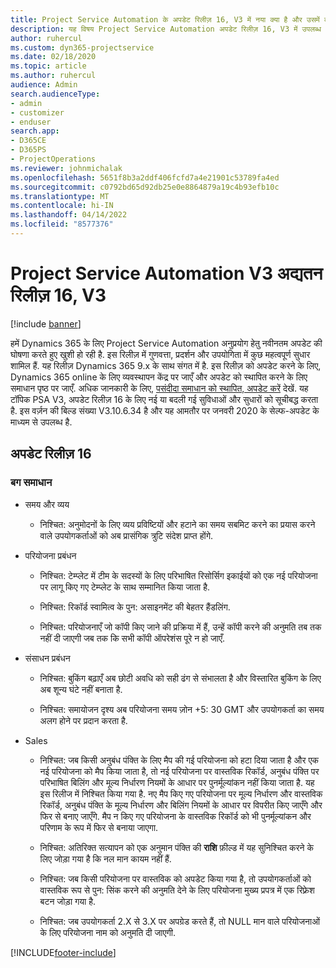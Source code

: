 ```yaml
---
title: Project Service Automation के अपडेट रिलीज़ 16, V3 में नया क्या है और उसमें क्या परिवर्तन हुआ है
description: यह विषय Project Service Automation अपडेट रिलीज़ 16, V3 में उपलब्ध सुविधाओं और सुधारों को सूचीबद्ध करता है.
author: ruhercul
ms.custom: dyn365-projectservice
ms.date: 02/18/2020
ms.topic: article
ms.author: ruhercul
audience: Admin
search.audienceType:
- admin
- customizer
- enduser
search.app:
- D365CE
- D365PS
- ProjectOperations
ms.reviewer: johnmichalak
ms.openlocfilehash: 5651f8b3a2ddf406fcfd7a4e21901c53789fa4ed
ms.sourcegitcommit: c0792bd65d92db25e0e8864879a19c4b93efb10c
ms.translationtype: MT
ms.contentlocale: hi-IN
ms.lasthandoff: 04/14/2022
ms.locfileid: "8577376"
---
```

# <a name="project-service-automation-update-release-16-v3"></a>Project Service Automation V3 अद्यतन रिलीज़ 16, V3

[!include [banner](../includes/psa-now-project-operations.md)]

हमें Dynamics 365 के लिए Project Service Automation अनुप्रयोग हेतु नवीनतम अपडेट की घोषणा करते हुए खुशी हो रही है. इस रिलीज़ में गुणवत्ता, प्रदर्शन और उपयोगिता में कुछ महत्वपूर्ण सुधार शामिल हैं.  यह रिलीज़ Dynamics 365 9.x के साथ संगत में है. इस रिलीज़ को अपडेट करने के लिए, Dynamics 365 online के लिए व्यवस्थापन केंद्र पर जाएँ और अपडेट को स्थापित करने के लिए समाधान पृष्ठ पर जाएँ. अधिक जानकारी के लिए, [पसंदीदा समाधान को स्थापित, अपडेट करें](/dynamics365/project-service/upgrade-psa-home-page) देखें.
यह टॉपिक PSA V3, अपडेट रिलीज़ 16 के लिए नई या बदली गई सुविधाओं और सुधारों को सूचीबद्ध करता है. इस वर्ज़न की बिल्ड संख्या V3.10.6.34 है और यह आमतौर पर जनवरी 2020 के सेल्फ-अपडेट के माध्यम से उपलब्ध है.


## <a name="update-release-16"></a>अपडेट रिलीज़ 16

### <a name="bug-fixes"></a>बग समाधान

-   समय और व्यय

    -   निश्चित: अनुमोदनों के लिए व्यय प्रविष्टियों और हटाने का समय सबमिट करने का प्रयास करने वाले उपयोगकर्ताओं को अब प्रासंगिक त्रुटि संदेश प्राप्त होंगे.

-   परियोजना प्रबंधन

    -   निश्चित: टेम्प्लेट में टीम के सदस्यों के लिए परिभाषित रिसोर्सिग इकाईयों को एक नई परियोजना पर लागू किए गए टेम्प्लेट के साथ सम्मानित किया जाता है.

    -   निश्चित: रिकॉर्ड स्वामित्व के पुन: असाइनमेंट की बेहतर हैंडलिंग.

    -   निश्चित: परियोजनाएँ जो कॉपी किए जाने की प्रक्रिया में हैं, उन्हें कॉपी करने की अनुमति तब तक नहीं दी जाएगी जब तक कि सभी कॉपी ऑपरेशंस पूरे न हो जाएँ.

-   संसाधन प्रबंधन

    -   निश्चित: बुकिंग बढ़ाएँ अब छोटी अवधि को सही ढंग से संभालता है और विस्तारित बुकिंग के लिए अब शून्य घंटे नहीं बनाता है.

    -   निश्चित: समायोजन दृश्य अब परियोजना समय ज़ोन +5: 30 GMT और उपयोगकर्ता का समय अलग होने पर प्रदान करता है.

-   Sales

    -   निश्चित: जब किसी अनुबंध पंक्ति के लिए मैप की गई परियोजना को हटा दिया जाता है और एक नई परियोजना को मैप किया जाता है, तो नई परियोजना पर वास्तविक रिकॉर्ड, अनुबंध पंक्ति पर परिभाषित बिलिंग और मूल्य निर्धारण नियमों के आधार पर पुनर्मूल्यांकन नहीं किया जाता है. यह इस रिलीज में निश्चित किया गया है. नए मैप किए गए परियोजना पर मूल्य निर्धारण और वास्तविक रिकॉर्ड, अनुबंध पंक्ति के मूल्य निर्धारण और बिलिंग नियमों के आधार पर विपरीत किए जाएँगे और फिर से बनाए जाएँगे. मैप न किए गए परियोजना के वास्तविक रिकॉर्ड को भी पुनर्मूल्यांकन और परिणाम के रूप में फिर से बनाया जाएगा.

    -   निश्चित: अतिरिक्त सत्यापन को एक अनुमान पंक्ति की **राशि** फ़ील्ड में यह सुनिश्चित करने के लिए जोड़ा गया है कि नल मान कायम नहीं हैं.

    -   निश्चित: जब किसी परियोजना पर वास्तविक को अपडेट किया गया है, तो उपयोगकर्ताओं को वास्तविक रूप से पुन: सिंक करने की अनुमति देने के लिए परियोजना मुख्य प्रपत्र में एक रिफ़्रेश बटन जोड़ा गया है.

    -   निश्चित: जब उपयोगकर्ता 2.X से 3.X पर अपग्रेड करते हैं, तो NULL मान वाले परियोजनाओं के लिए परियोजना नाम को अनुमति दी जाएगी.



[!INCLUDE[footer-include](../includes/footer-banner.md)]
